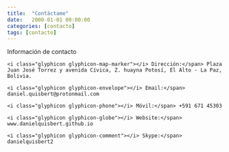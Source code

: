 ```yaml
---
title:  "Contáctame"
date:   2000-01-01 00:00:00
categories: [contacto]
tags: [contacto]
---
```


Información de contacto



	<i class="glyphicon glyphicon-map-marker"></i> Dirección:</span> Plaza Juan José Torrez y avenida Cívica, Z. huayna Potosí, El Alto - La Paz, Bolivia.

    <i class="glyphicon glyphicon-envelope"></i> Email:</span> daniel.quisbert@protonmail.com

    <i class="glyphicon glyphicon-phone"></i> Móvil:</span> +591 671 45303

    <i class="glyphicon glyphicon-globe"></i> Website:</span> www.danielquisbert.github.io

    <i class="glyphicon glyphicon-comment"></i> Skype:</span> danielquisbert2


